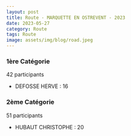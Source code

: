 ```yaml
---
layout: post
title: Route - MARQUETTE EN OSTREVENT - 2023
date: 2023-05-27
category: Route
tags: Route
image: assets/img/blog/road.jpeg
---
```


### 1ère Catégorie
42 participants
- DEFOSSE HERVE : 16

### 2ème Catégorie
51 participants
- HUBAUT CHRISTOPHE : 20

